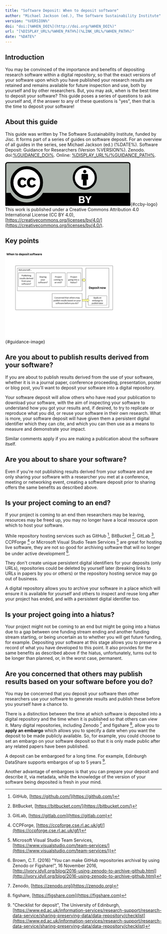 ```yaml
---
title: "Software Deposit: When to deposit software"
author: "Michael Jackson (ed.), The Software Sustainability Institute"
version: "%VERSION%"
doi: "doi:[%WHEN_DOI%](http://doi.org/%WHEN_DOI%)"
url: "[%DISPLAY_URL%/%WHEN_PATH%](%LINK_URL%/%WHEN_PATH%)"
date: "%DATE%"
---
```


## Introduction

You may be convinced of the importance and benefits of depositing research software within a digital repository, so that the exact versions of your software upon which you have published your research results are retained and remains available for future inspection and use, both by yourself and by other researchers. But, you may ask, when is the best time to deposit your software? This guide poses a series of questions to ask yourself and, if the answer to any of these questions is "yes", then that is the time to deposit your software!

## About this guide

This guide was written by The Software Sustainability Institute, funded by Jisc. It forms part of a series of guides on software deposit. For an overview of all guides in the series, see Michael Jackson (ed.) (%DATE%). Software Deposit: Guidance for Researchers (Version %VERSION%). Zenodo. doi:[%GUIDANCE_DOI%](http://doi.org/%GUIDANCE_DOI%). Online: [%DISPLAY_URL%/%GUIDANCE_PATH%](%LINK_URL%/%GUIDANCE_PATH%).

![CC-BY 4.0 logo](./images/cc-by.png){#ccby-logo} This work is published under a Creative Commons Attribution 4.0 International License (CC BY 4.0), [https://creativecommons.org/licenses/by/4.0/](https://creativecommons.org/licenses/by/4.0/).

## Key points

![When to deposit software](./images/WhenToDepositSoftware.png){#guidance-image}

## Are you about to publish results derived from your software?

If you are about to publish results derived from the use of your software, whether it is in a journal paper, conference proceeding, presentation, poster or blog post, you'll want to deposit your software into a digital repository.

Your software deposit will allow others who have read your publication to download your software, with the aim of inspecting your software to understand how you got your results and, if desired, to try to replicate or reproduce what you did, or reuse your software in their own research. What is more, your software deposit will have given them a persistent digital identifier which they can cite, and which you can then use as a means to measure and demonstrate your impact.

Similar comments apply if you are making a publication about the software itself.

## Are you about to share your software?

Even if you're not publishing results derived from your software and are only sharing your software with a researcher you met at a conference, meeting or networking event, creating a software deposit prior to sharing offers the same benefits as described above.

## Is your project coming to an end?

If your project is coming to an end then researchers may be leaving, resources may be freed up, you may no longer have a local resource upon which to host your software.

While repository hosting services such as GitHub [^1], BitBucket [^2], GitLab [^3], CCPForge [^4] or Microsoft Visual Studio Team Services [^5] are great for hosting live software, they are not so good for archiving software that will no longer be under active development [^6].

They don't create unique persistent digital identifiers for your deposits (only URLs), repositories could be deleted by yourself later (breaking links to URLs in papers by you or others) or the repository hosting service may go out of business.

A digital repository allows you to archive your software in a place which will ensure it is available for yourself and others to inspect and reuse long after your project has ended, and with a persistent digital identifier too.

## Is your project going into a hiatus?

Your project might not be coming to an end but might be going into a hiatus due to a gap between one funding stream ending and another funding stream starting, or being uncertain as to whether you will get future funding, for example. Depositing your software at this stage allows you to preserve a record of what you have developed to this point. It also provides for the same benefits as described above if the hiatus, unfortunately, turns out to be longer than planned, or, in the worst case, permanent.

## Are you concerned that others may publish results based on your software before you do?

You may be concerned that you deposit your software then other researchers use your software to generate results and publish these before you yourself have a chance to.

There is a distinction between the time at which software is deposited into a digital repository and the time when it is published so that others can view it. Many digital repositories, including Zenodo [^7] and figshare [^8], allow you to **apply an embargo** which allows you to specify a date when you want the deposit to be made publicly available. So, for example, you could choose to set an embargo on your software deposit so that it is only made public after any related papers have been published.

A deposit can be embargoed for a long time. For example, Edinburgh DataShare supports embargos of up to 5 years [^9].

Another advantage of embargoes is that you can prepare your deposit and describe it, via metadata, while the knowledge of the version of your software being deposited is fresh in your mind.

[^1]: GitHub, [https://github.com/](https://github.com/)
[^2]: BitBucket, [https://bitbucket.com/](https://bitbucket.com/)
[^3]: GitLab, [https://gitlab.com](https://gitlab.com)
[^4]: CCPForge, [https://ccpforge.cse.rl.ac.uk/gf/](https://ccpforge.cse.rl.ac.uk/gf/)
[^5]: Microsoft Visual Studio Team Services, [https://www.visualstudio.com/team-services/](https://www.visualstudio.com/team-services/))
[^6]: Brown, C.T. (2016) "You can make GitHub repositories archival by using Zenodo or Figshare!", 16 November 2016, [http://ivory.idyll.org/blog/2016-using-zenodo-to-archive-github.html](http://ivory.idyll.org/blog/2016-using-zenodo-to-archive-github.html)
[^7]: Zenodo, [https://zenodo.org](https://zenodo.org)
[^8]: figshare, [https://figshare.com](https://figshare.com)
[^9]: "Checklist for deposit", The University of Edinburgh, [https://www.ed.ac.uk/information-services/research-support/research-data-service/sharing-preserving-data/data-repository/checklist](https://www.ed.ac.uk/information-services/research-support/research-data-service/sharing-preserving-data/data-repository/checklist)
